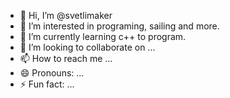 - 👋 Hi, I’m @svetlimaker
- 👀 I’m interested in programing, sailing and more.
- 🌱 I’m currently learning c++ to program.
- 💞️ I’m looking to collaborate on ...
- 📫 How to reach me ...
- 😄 Pronouns: ...
- ⚡ Fun fact: ...

<!---
svetlimaker/svetlimaker is a ✨ special ✨ repository because its `README.md` (this file) appears on your GitHub profile.
You can click the Preview link to take a look at your changes.
--->
